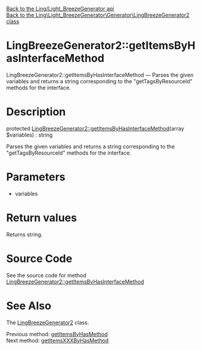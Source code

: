 [Back to the Ling/Light_BreezeGenerator api](https://github.com/lingtalfi/Light_BreezeGenerator/blob/master/doc/api/Ling/Light_BreezeGenerator.md)<br>
[Back to the Ling\Light_BreezeGenerator\Generator\LingBreezeGenerator2 class](https://github.com/lingtalfi/Light_BreezeGenerator/blob/master/doc/api/Ling/Light_BreezeGenerator/Generator/LingBreezeGenerator2.md)


LingBreezeGenerator2::getItemsByHasInterfaceMethod
================



LingBreezeGenerator2::getItemsByHasInterfaceMethod — Parses the given variables and returns a string corresponding to the "getTagsByResourceId" methods for the interface.




Description
================


protected [LingBreezeGenerator2::getItemsByHasInterfaceMethod](https://github.com/lingtalfi/Light_BreezeGenerator/blob/master/doc/api/Ling/Light_BreezeGenerator/Generator/LingBreezeGenerator2/getItemsByHasInterfaceMethod.md)(array $variables) : string




Parses the given variables and returns a string corresponding to the "getTagsByResourceId" methods for the interface.




Parameters
================


- variables

    


Return values
================

Returns string.








Source Code
===========
See the source code for method [LingBreezeGenerator2::getItemsByHasInterfaceMethod](https://github.com/lingtalfi/Light_BreezeGenerator/blob/master/Generator/LingBreezeGenerator2.php#L1453-L1517)


See Also
================

The [LingBreezeGenerator2](https://github.com/lingtalfi/Light_BreezeGenerator/blob/master/doc/api/Ling/Light_BreezeGenerator/Generator/LingBreezeGenerator2.md) class.

Previous method: [getItemsByHasMethod](https://github.com/lingtalfi/Light_BreezeGenerator/blob/master/doc/api/Ling/Light_BreezeGenerator/Generator/LingBreezeGenerator2/getItemsByHasMethod.md)<br>Next method: [getItemsXXXByHasMethod](https://github.com/lingtalfi/Light_BreezeGenerator/blob/master/doc/api/Ling/Light_BreezeGenerator/Generator/LingBreezeGenerator2/getItemsXXXByHasMethod.md)<br>

